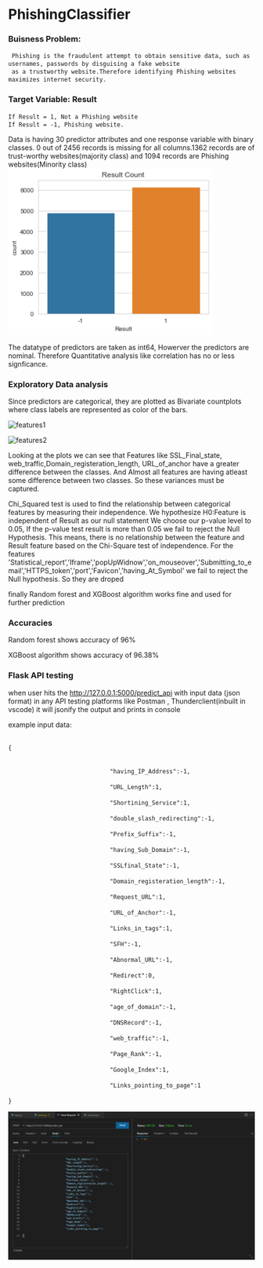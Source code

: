 # PhishingClassifier
### Buisness Problem:
     Phishing is the fraudulent attempt to obtain sensitive data, such as usernames, passwords by disguising a fake website
     as a trustworthy website.Therefore identifying Phishing websites maximizes internet security.
### Target Variable: Result
    If Result = 1, Not a Phishing website
    If Result = -1, Phishing website.
    
Data is having 30 predictor attributes and one response variable with binary classes. 0 out of 2456 records is missing for all columns.1362 records are of trust-worthy websites(majority class) and  1094 records are Phishing websites(Minority class)
![Resultcount](countplot.PNG)

The datatype of predictors are taken as int64, Howerver the predictors are nominal. Therefore Quantitative analysis like correlation has no or less signficance.

### Exploratory Data analysis
Since predictors are categorical, they are plotted as Bivariate countplots  where class labels are represented as color of the bars.

![features1](https://user-images.githubusercontent.com/60782716/87689485-e2fd3e00-c7a5-11ea-8f8d-7c3705bb7c92.PNG)

![features2](https://user-images.githubusercontent.com/60782716/87690496-2ad09500-c7a7-11ea-802c-7512518e5816.PNG)

Looking at the plots we can see that Features like SSL_Final_state, web_traffic,Domain_registeration_length, URL_of_anchor have a greater difference between the classes. 
And Almost all features are having atleast some difference between two classes. So these variances must be captured.



Chi_Squared test is used to find the relationship between categorical features by measuring their independence.
We hypothesize H0:Feature is independent of Result as our null statement
We choose our p-value level to 0.05, If the p-value test result is more than 0.05 we fail to reject the Null Hypothesis. This means, there is no relationship between the feature  and Result feature based on the Chi-Square test of independence.
For the features 'Statistical_report','Iframe','popUpWidnow','on_mouseover','Submitting_to_email','HTTPS_token','port','Favicon','having_At_Symbol' we fail to reject the Null hypothesis. So they are droped



finally Random forest and XGBoost algorithm works fine and used for further prediction 

### Accuracies

Random forest shows accuracy of 96% 

XGBoost algorithm shows accuracy of 96.38%
 
###  Flask API testing

when user hits the  http://127.0.0.1:5000/predict_api with  input data (json format) in any API testing platforms
like Postman , Thunderclient(inbuilt in vscode) it will jsonify the output and prints in console


example input data:
````

{


                             "having_IP_Address":-1, 

                             "URL_Length":1,

                             "Shortining_Service":1,

                             "double_slash_redirecting":-1,

                             "Prefix_Suffix":-1,

                             "having_Sub_Domain":-1,

                             "SSLfinal_State":-1,

                             "Domain_registeration_length":-1,

                             "Request_URL":1,

                             "URL_of_Anchor":-1,

                             "Links_in_tags":1,

                             "SFH":-1,

                             "Abnormal_URL":-1,

                             "Redirect":0,

                             "RightClick":1,

                             "age_of_domain":-1,

                             "DNSRecord":-1,

                             "web_traffic":-1,

                             "Page_Rank":-1,

                             "Google_Index":1,

                             "Links_pointing_to_page":1      

}

````
![Resultcount](phising.PNG)